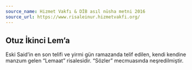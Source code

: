 ```yaml
---
source_name: Hizmet Vakfı & DİB asıl nüsha metni 2016
source_url: https://www.risaleinur.hizmetvakfi.org/
---
```

## Otuz İkinci Lem’a
Eski Said’in en son telifi ve yirmi gün ramazanda telif edilen, kendi kendine manzum gelen “Lemaat” risalesidir. “Sözler” mecmuasında neşredilmiştir.


